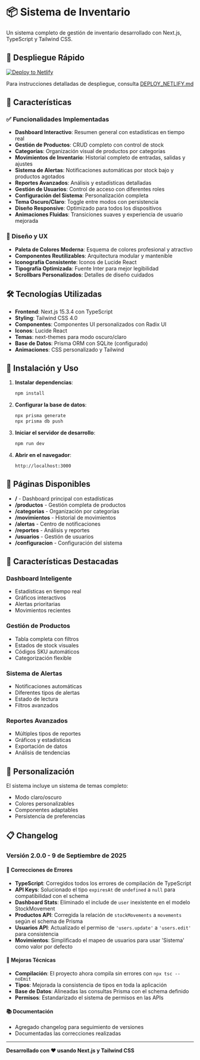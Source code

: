 # 📦 Sistema de Inventario

Un sistema completo de gestión de inventario desarrollado con Next.js, TypeScript y Tailwind CSS.

## 🚀 Despliegue Rápido

[![Deploy to Netlify](https://www.netlify.com/img/deploy/button.svg)](https://app.netlify.com/start/deploy?repository=https://github.com/tu-usuario/sistema-inventario)

Para instrucciones detalladas de despliegue, consulta [DEPLOY_NETLIFY.md](./DEPLOY_NETLIFY.md)

## 🚀 Características

### ✅ Funcionalidades Implementadas

- **Dashboard Interactivo**: Resumen general con estadísticas en tiempo real
- **Gestión de Productos**: CRUD completo con control de stock
- **Categorías**: Organización visual de productos por categorías
- **Movimientos de Inventario**: Historial completo de entradas, salidas y ajustes
- **Sistema de Alertas**: Notificaciones automáticas por stock bajo y productos agotados
- **Reportes Avanzados**: Análisis y estadísticas detalladas
- **Gestión de Usuarios**: Control de acceso con diferentes roles
- **Configuración del Sistema**: Personalización completa
- **Tema Oscuro/Claro**: Toggle entre modos con persistencia
- **Diseño Responsive**: Optimizado para todos los dispositivos
- **Animaciones Fluidas**: Transiciones suaves y experiencia de usuario mejorada

### 🎨 Diseño y UX

- **Paleta de Colores Moderna**: Esquema de colores profesional y atractivo
- **Componentes Reutilizables**: Arquitectura modular y mantenible
- **Iconografía Consistente**: Iconos de Lucide React
- **Tipografía Optimizada**: Fuente Inter para mejor legibilidad
- **Scrollbars Personalizados**: Detalles de diseño cuidados

## 🛠️ Tecnologías Utilizadas

- **Frontend**: Next.js 15.3.4 con TypeScript
- **Styling**: Tailwind CSS 4.0
- **Componentes**: Componentes UI personalizados con Radix UI
- **Iconos**: Lucide React
- **Temas**: next-themes para modo oscuro/claro
- **Base de Datos**: Prisma ORM con SQLite (configurado)
- **Animaciones**: CSS personalizado y Tailwind

## 🚀 Instalación y Uso

1. **Instalar dependencias**:
   ```bash
   npm install
   ```

2. **Configurar la base de datos**:
   ```bash
   npx prisma generate
   npx prisma db push
   ```

3. **Iniciar el servidor de desarrollo**:
   ```bash
   npm run dev
   ```

4. **Abrir en el navegador**:
   ```
   http://localhost:3000
   ```

## 📱 Páginas Disponibles

- **/** - Dashboard principal con estadísticas
- **/productos** - Gestión completa de productos
- **/categorias** - Organización por categorías
- **/movimientos** - Historial de movimientos
- **/alertas** - Centro de notificaciones
- **/reportes** - Análisis y reportes
- **/usuarios** - Gestión de usuarios
- **/configuracion** - Configuración del sistema

## 🎯 Características Destacadas

### Dashboard Inteligente
- Estadísticas en tiempo real
- Gráficos interactivos
- Alertas prioritarias
- Movimientos recientes

### Gestión de Productos
- Tabla completa con filtros
- Estados de stock visuales
- Códigos SKU automáticos
- Categorización flexible

### Sistema de Alertas
- Notificaciones automáticas
- Diferentes tipos de alertas
- Estado de lectura
- Filtros avanzados

### Reportes Avanzados
- Múltiples tipos de reportes
- Gráficos y estadísticas
- Exportación de datos
- Análisis de tendencias

## 🎨 Personalización

El sistema incluye un sistema de temas completo:
- Modo claro/oscuro
- Colores personalizables
- Componentes adaptables
- Persistencia de preferencias

## 📋 Changelog

### Versión 2.0.0 - 9 de Septiembre de 2025

#### 🐛 Correcciones de Errores
- **TypeScript**: Corregidos todos los errores de compilación de TypeScript
- **API Keys**: Solucionado el tipo `expiresAt` de `undefined` a `null` para compatibilidad con el schema
- **Dashboard Stats**: Eliminado el include de `user` inexistente en el modelo StockMovement
- **Productos API**: Corregida la relación de `stockMovements` a `movements` según el schema de Prisma
- **Usuarios API**: Actualizado el permiso de `'users.update'` a `'users.edit'` para consistencia
- **Movimientos**: Simplificado el mapeo de usuarios para usar 'Sistema' como valor por defecto

#### 🔧 Mejoras Técnicas
- **Compilación**: El proyecto ahora compila sin errores con `npx tsc --noEmit`
- **Tipos**: Mejorada la consistencia de tipos en toda la aplicación
- **Base de Datos**: Alineadas las consultas Prisma con el schema definido
- **Permisos**: Estandarizado el sistema de permisos en las APIs

#### 📚 Documentación
- Agregado changelog para seguimiento de versiones
- Documentadas las correcciones realizadas

---

**Desarrollado con ❤️ usando Next.js y Tailwind CSS**
